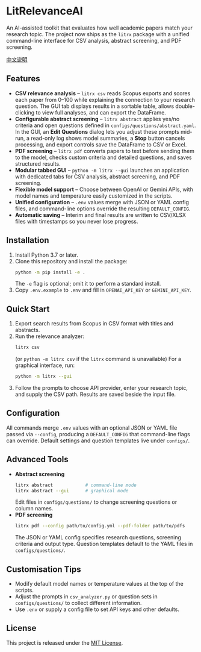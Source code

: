# LitRelevanceAI

An AI-assisted toolkit that evaluates how well academic papers match your research topic. The project now ships as the `litrx` package with a unified command-line interface for CSV analysis, abstract screening, and PDF screening.

[中文说明](Chinese_README.md)

## Features

- **CSV relevance analysis** – `litrx csv` reads Scopus exports and scores each paper from 0–100 while explaining the connection to your research question. The GUI tab displays results in a sortable table, allows double-clicking to view full analyses, and can export the DataFrame.
- **Configurable abstract screening** – `litrx abstract` applies yes/no criteria and open questions defined in `configs/questions/abstract.yaml`. In the GUI, an **Edit Questions** dialog lets you adjust these prompts mid-run, a read-only log shows model summaries, a **Stop** button cancels processing, and export controls save the DataFrame to CSV or Excel.
- **PDF screening** – `litrx pdf` converts papers to text before sending them to the model, checks custom criteria and detailed questions, and saves structured results.
- **Modular tabbed GUI** – `python -m litrx --gui` launches an application with dedicated tabs for CSV analysis, abstract screening, and PDF screening.
- **Flexible model support** – Choose between OpenAI or Gemini APIs, with model names and temperature easily customized in the scripts.
- **Unified configuration** – `.env` values merge with JSON or YAML config files, and command-line options override the resulting `DEFAULT_CONFIG`.
- **Automatic saving** – Interim and final results are written to CSV/XLSX files with timestamps so you never lose progress.

## Installation

1. Install Python 3.7 or later.
2. Clone this repository and install the package:
   ```bash
   python -m pip install -e .
   ```
   The `-e` flag is optional; omit it to perform a standard install.
3. Copy `.env.example` to `.env` and fill in `OPENAI_API_KEY` or `GEMINI_API_KEY`.

## Quick Start

1. Export search results from Scopus in CSV format with titles and abstracts.
2. Run the relevance analyzer:
   ```bash
   litrx csv
   ```
   (or `python -m litrx csv` if the `litrx` command is unavailable)
   For a graphical interface, run:
   ```bash
   python -m litrx --gui
   ```
3. Follow the prompts to choose API provider, enter your research topic, and supply the CSV path. Results are saved beside the input file.

## Configuration

All commands merge `.env` values with an optional JSON or YAML file passed via `--config`, producing a `DEFAULT_CONFIG` that command-line flags can override. Default settings and question templates live under `configs/`.

## Advanced Tools

- **Abstract screening**
  ```bash
  litrx abstract            # command-line mode
  litrx abstract --gui      # graphical mode
  ```
  Edit files in `configs/questions/` to change screening questions or column names.
- **PDF screening**
  ```bash
  litrx pdf --config path/to/config.yml --pdf-folder path/to/pdfs
  ```
  The JSON or YAML config specifies research questions, screening criteria and output type. Question templates default to the YAML files in `configs/questions/`.

## Customisation Tips

- Modify default model names or temperature values at the top of the scripts.
- Adjust the prompts in `csv_analyzer.py` or question sets in `configs/questions/` to collect different information.
- Use `.env` or supply a config file to set API keys and other defaults.

## License

This project is released under the [MIT License](LICENSE).

